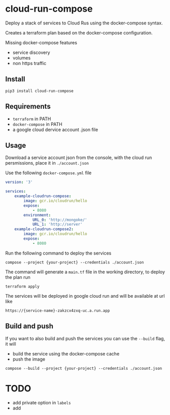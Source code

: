 # cloud-run-compose

Deploy a stack of services to Cloud Rus using the docker-compose syntax.

Creates a terraform plan based on the docker-compose configuration.

Missing docker-compose features

-   service discovery
-   volumes
-   non https traffic

## Install

```
pip3 install cloud-run-compose
```

## Requirements

-   `terraform` in PATH
-   `docker-compose` in PATH
-   a google cloud dervice account .json file

## Usage

Download a service account json from the console, with the cloud run persmissions, place it in `./account.json`

Use the following `docker-compose.yml` file

```yml
version: '3'

services:
    example-cloudrun-compose:
        image: gcr.io/cloudrun/hello
        expose:
            - 8080
        environment:
            URL_0: 'http://mongoke/'
            URL_1: 'http://server'
    example-cloudrun-compose2:
        image: gcr.io/cloudrun/hello
        expose:
            - 8080
```

Run the following command to deploy the services

`compose --project {your-project} --credentials ./account.json`

The command will generate a `main.tf` file in the working directory, to deploy the plan run

`terraform apply`

The services will be deployed in google cloud run and will be available at url like

`https://{service-name}-zakzcx4zxq-uc.a.run.app`

## Build and push

If you want to also build and push the services you can use the `--build` flag, it will

-   build the service using the docker-compose cache
-   push the image

`compose --build --project {your-project} --credentials ./account.json`

# TODO

-   add private option in `labels`
-   add

